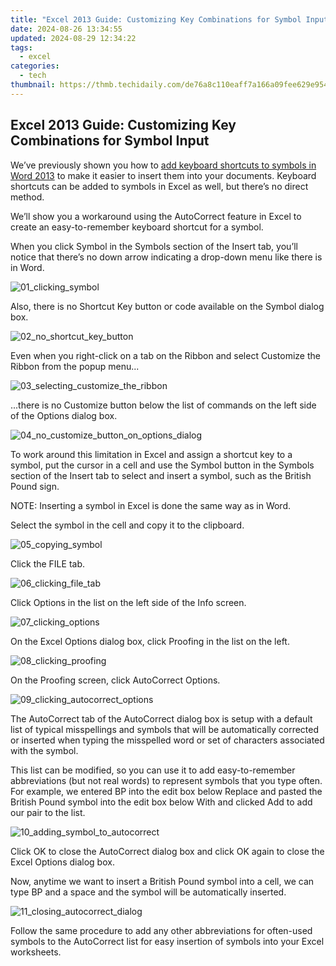 ```yaml
---
title: "Excel 2013 Guide: Customizing Key Combinations for Symbol Input"
date: 2024-08-26 13:34:55
updated: 2024-08-29 12:34:22
tags:
  - excel
categories:
  - tech
thumbnail: https://thmb.techidaily.com/de76a8c110eaff7a166a09fee629e954d26d490c5f1eecc48133ce74b4cc31e3.jpg
---
```


## Excel 2013 Guide: Customizing Key Combinations for Symbol Input

We’ve previously shown you how to [add keyboard shortcuts to symbols in Word 2013](https://extra-support.techidaily.com/updated-new-era-of-racing-vr-bike-selection-guide/) to make it easier to insert them into your documents. Keyboard shortcuts can be added to symbols in Excel as well, but there’s no direct method.

 We’ll show you a workaround using the AutoCorrect feature in Excel to create an easy-to-remember keyboard shortcut for a symbol.

 When you click Symbol in the Symbols section of the Insert tab, you’ll notice that there’s no down arrow indicating a drop-down menu like there is in Word.

![01_clicking_symbol](https://static1.howtogeekimages.com/wordpress/wp-content/uploads/2013/05/01_clicking_symbol.png) 

 Also, there is no Shortcut Key button or code available on the Symbol dialog box.

![02_no_shortcut_key_button](https://static1.howtogeekimages.com/wordpress/wp-content/uploads/2013/05/02_no_shortcut_key_button.png) 

 Even when you right-click on a tab on the Ribbon and select Customize the Ribbon from the popup menu...

![03_selecting_customize_the_ribbon](https://static1.howtogeekimages.com/wordpress/wp-content/uploads/2013/05/03_selecting_customize_the_ribbon.png) 

 ...there is no Customize button below the list of commands on the left side of the Options dialog box.

![04_no_customize_button_on_options_dialog](https://static1.howtogeekimages.com/wordpress/wp-content/uploads/2013/05/04_no_customize_button_on_options_dialog.png) 

 To work around this limitation in Excel and assign a shortcut key to a symbol, put the cursor in a cell and use the Symbol button in the Symbols section of the Insert tab to select and insert a symbol, such as the British Pound sign.

 NOTE: Inserting a symbol in Excel is done the same way as in Word.

 Select the symbol in the cell and copy it to the clipboard.

![05_copying_symbol](https://static1.howtogeekimages.com/wordpress/wp-content/uploads/2013/05/05_copying_symbol.png) 

 Click the FILE tab.

![06_clicking_file_tab](https://static1.howtogeekimages.com/wordpress/wp-content/uploads/2013/05/06_clicking_file_tab.png) 

 Click Options in the list on the left side of the Info screen.

![07_clicking_options](https://static1.howtogeekimages.com/wordpress/wp-content/uploads/2013/05/07_clicking_options.png) 

 On the Excel Options dialog box, click Proofing in the list on the left.

![08_clicking_proofing](https://static1.howtogeekimages.com/wordpress/wp-content/uploads/2013/05/08_clicking_proofing.png) 

 On the Proofing screen, click AutoCorrect Options.

![09_clicking_autocorrect_options](https://static1.howtogeekimages.com/wordpress/wp-content/uploads/2013/05/09_clicking_autocorrect_options.png) 

 The AutoCorrect tab of the AutoCorrect dialog box is setup with a default list of typical misspellings and symbols that will be automatically corrected or inserted when typing the misspelled word or set of characters associated with the symbol.

 This list can be modified, so you can use it to add easy-to-remember abbreviations (but not real words) to represent symbols that you type often. For example, we entered BP into the edit box below Replace and pasted the British Pound symbol into the edit box below With and clicked Add to add our pair to the list.

![10_adding_symbol_to_autocorrect](https://static1.howtogeekimages.com/wordpress/wp-content/uploads/2013/05/10_adding_symbol_to_autocorrect.png) 

 Click OK to close the AutoCorrect dialog box and click OK again to close the Excel Options dialog box.

 Now, anytime we want to insert a British Pound symbol into a cell, we can type BP and a space and the symbol will be automatically inserted.

![11_closing_autocorrect_dialog](https://static1.howtogeekimages.com/wordpress/wp-content/uploads/2013/05/11_closing_autocorrect_dialog.png) 

 Follow the same procedure to add any other abbreviations for often-used symbols to the AutoCorrect list for easy insertion of symbols into your Excel worksheets.

<ins class="adsbygoogle"
     style="display:block"
     data-ad-format="autorelaxed"
     data-ad-client="ca-pub-7571918770474297"
     data-ad-slot="1223367746"></ins>



<ins class="adsbygoogle"
     style="display:block"
     data-ad-client="ca-pub-7571918770474297"
     data-ad-slot="8358498916"
     data-ad-format="auto"
     data-full-width-responsive="true"></ins>
